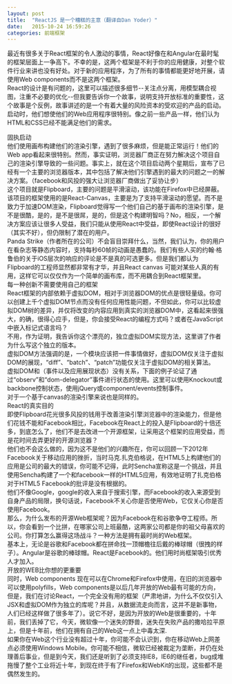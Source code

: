 ```yaml
---
layout: post
title:  "ReactJS 是一个糟糕的主意（翻译自Dan Yoder）"
date:   2015-10-24 16:59:26
categories: 前端框架
---
```


最近有很多关于React框架的令人激动的事情，React好像在和Angular在最时髦的框架层面上一争高下。不幸的是，这两个框架是不利于你的应用健康，对整个软件行业来讲也没有好处。对于新的应用程序，为了所有的事情都能更好地开展，请使用Web components而不是这两个框架。  
React的设计是有问题的，这里可以描述很多细节--关注点分离，用模型耦合视图，注重不必要的优化--但我要告诉你一个故事，说明支持开放标准的重要性，这个故事是个反例，故事讲述的是一个有着大量的风险资本的受欢迎的产品的启动。启动时，他们想使他们的Web应用程序很特别。像之前一些产品一样，他们认为HTML和CSS已经不能满足他们的需求。

固执启动  
他们使用画布构建他们的渲染引擎，遇到了很多麻烦，但是能正常运行！他们的Web app看起来很特别。然而，事实证明，浏览器厂商正在努力解决这个项目自己的渲染引擎导致的一些问题。事实上，就在这个项目启动两个星期后，宣布了已经有一个主要的浏览器版本，其中包括了解决他们引擎遇到的最大的问题之一的解决方案。（facebook和风投的强大让浏览器厂商做出了妥协让步）  
这个项目就是Flipboard，主要的问题是平滑滚动，该功能在Firefox中已经屏蔽。该项目的框架使用的是React-Canvas，主要是为了支持平滑滚动的愿望。而不是致力于加速DOM渲染，Flipboard觉得写一个他们自己的基于画布的渲染引擎，是不是很酷，是的，是不是很屌，是的，但是这个构建明智吗？No，相反，一个解决方案应该让很多人受益，我们只能从使用React中受益，即使React设计的很好（其实不好），但仍限制了潜在的用户。  
Panda Strike（作者所在的公司）不会盲目崇拜什么，当然，我们认为，你的用户在看杂志等静态内容时，支持每秒60帧的动画是愚蠢的。我们有些人买的约翰·格鲁伯的关于iOS层次的响应的评论是不是真的可选更多。但是我们都认为Flipboard的工程师显然都非常有才华，并且React canvas 可能对某些人真的有用，这样它可以仅仅作为一个简单的画布库，而不用耦合到React框架里。  
每一种创新不需要使用自己的框架  
React框架的内部依赖于虚拟DOM，相对于浏览器DOM的优点是很轻量级。你可以创建上千个虚拟DOM节点而没有任何应用性能问题，不但如此，你可以比较虚拟DOM树的差异，并仅将改变的内容应用到真实的浏览器DOM中，这看起来很强大，的确，很得心应手，但是，你会接受React的编程方式吗？或者在JavaScript中嵌入标记式语言吗？  
不用，作为证明，我告诉你这个漂亮的，独立虚拟DOM实现方法，这里讲了作者为什么写这个独立的版本。  
虚拟DOM方法强调的是，一个模块应该把一件事情做好，虚拟DOM仅关注于虚拟DOM的展现，“diff”、“batch”、“patch”功能仅关注于虚拟DOM的相关算法。  
虚拟DOM和（事件以及应用展现状态）没有关系，下面的例子论证了通过“observ”和“dom-delegator”事件进行状态的使用。这里可以使用Knockout或backbone控制状态，使用jQuery或component/events控制事件。  
对于一个基于canvas的渲染引擎来说也是同样的。      
React的真实目的  
即使Flipboard花光很多风投的钱用于改善渲染引擎浏览器中的渲染能力，但是他们花钱不能和Facebook相比，Facebook在React上的投入是Flipboard的十倍还多，到底怎么了，他们不是去改进一个开源框架，让采用这个框架的应用受益，而是花时间去弄更好的开源浏览器？  
他们也不会这么做的，因为这不是他们的兴趣所在，你可以回顾一下2012年Facebook关于移动应用的挫折，当时马克.扎克伯格说，在HTML5上构建他们的应用是公司的最大的错误，你可能不记得，此时Sencha宣称这是一个挑战，并且使用Sencha构建了一个和facebook一样的HTML5应用，有效地证明了扎克伯格对于HTML5 Facebook的批评是没有根据的。   
他们不像Google，google的收入来自于搜索引擎，而Facebook的收入来源受到自身产品的局限，换句话说，Facebook不关心你是否使用Web，它仅关心你是否使用Facebook。  
那么，为什么发布的开源Web框架呢？因为Facebook在和谷歌争夺工程师。所以，你会看到一个比拼，在哪家公司上班最酷，这两家公司都是你的祖父母喜欢的公司。你打算怎么赢得这场战斗？一种方法是拥有最时尚的Web框架。  
基本上，无论是谷歌和Facebook都在拼命找一顶帽檐往后戴的棒球帽（很拽的样子）。Angular是谷歌的棒球帽。React是Facebook的。他们用时尚框架吸引优秀人才加入。  
开放的WEB比你想的更重要  
同时，Web components 现在可以在Chrome和Firefox中使用，在旧的浏览器中可以使用polyfills，Web components是以后几年开放的Web最有可能的方向，但是，我们在讨论React，一个完全没有用的框架（严肃地讲，为什么不仅仅引入JSX和虚拟DOM作为独立的库呢？并且，从数据流走向而言，这并不是新事物，人们已经这样做了很多年了）。说它不好，是因为开放的Web是很重要的，十年前，我们丢掉了它，今天，微软像一个迷失的野兽，迷失在失败产品的撒哈拉平原上，但是十年前，他们在拥有自己的Web这一点上中毒太深.  
如果你在Web这个行业没有超过十年，你可能不会认识到，你在移动Web上网差点必须使用Windows Mobile。你可能不相信，微软已经被裁定为垄断，并仍在处理善后事业，但是到今天，我们还是听到了必须支持IE8，IE6的继任者，bug成堆拖慢了整个工业将近十年，到现在终于有了Firefox和WebKit的出现，这些都不是偶然发生的。  
 